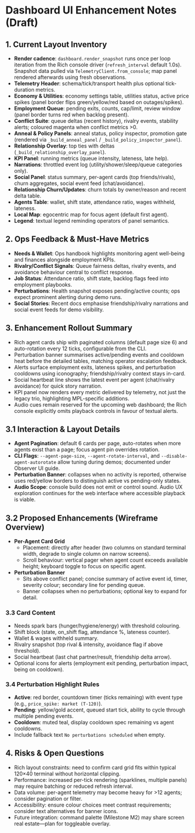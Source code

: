 # Dashboard UI Enhancement Notes (Draft)

## 1. Current Layout Inventory
- **Render cadence**: `dashboard.render_snapshot` runs once per loop iteration from the Rich console driver (`refresh_interval` default 1.0s). Snapshot data pulled via `TelemetryClient.from_console`; map panel rendered afterwards using fresh observations.
- **Telemetry Header**: schema/tick/transport health plus optional tick-duration metrics.
- **Economy & Utilities**: economy settings table, utilities status, active price spikes (panel border flips green/yellow/red based on outages/spikes).
- **Employment Queue**: pending exits, counts, cap/limit, review window (panel border turns red when backlog present).
- **Conflict Suite**: queue deltas (recent history), rivalry events, stability alerts; coloured magenta when conflict metrics >0.
- **Anneal & Policy Panels**: anneal status, policy inspector, promotion gate (rendered via `_build_anneal_panel` / `_build_policy_inspector_panel`).
- **Relationship Overlay**: top ties with deltas (`_build_relationship_overlay_panel`).
- **KPI Panel**: running metrics (queue intensity, lateness, late help).
- **Narrations**: throttled event log (utility/shower/sleep/queue categories only).
- **Social Panel**: status summary, per-agent cards (top friends/rivals), churn aggregates, social event feed (chat/avoidance).
- **Relationship Churn/Updates**: churn totals by owner/reason and recent delta table.
- **Agents Table**: wallet, shift state, attendance ratio, wages withheld, lateness.
- **Local Map**: egocentric map for focus agent (default first agent).
- **Legend**: textual legend reminding operators of panel semantics.

## 2. Ops Feedback & Must-Have Metrics
- **Needs & Wallet**: Ops handbook highlights monitoring agent well-being and finances alongside employment KPIs.
- **Rivalry/Conflict Signals**: Queue fairness deltas, rivalry events, and avoidance behaviour central to conflict response.
- **Job Status**: Attendance ratio, shift state, backlog flags feed into employment playbooks.
- **Perturbations**: Health snapshot exposes pending/active counts; ops expect prominent alerting during demo runs.
- **Social Stories**: Recent docs emphasise friendship/rivalry narrations and social event feeds for demo visibility.

## 3. Enhancement Rollout Summary

- Rich agent cards ship with paginated columns (default page size 6) and auto-rotation every 12 ticks, configurable from the CLI.
- Perturbation banner summarises active/pending events and cooldown heat before the detailed tables, matching operator escalation feedback.
- Alerts surface employment exits, lateness spikes, and perturbation cooldowns using iconography; friendship/rivalry context stays in-card.
- Social heartbeat line shows the latest event per agent (chat/rivalry avoidance) for quick story narration.
- KPI panel now renders every metric delivered by telemetry, not just the legacy trio, highlighting MPL-specific additions.
- Audio cues remain reserved for the upcoming web dashboard; the Rich console explicitly omits playback controls in favour of textual alerts.

## 3.1 Interaction & Layout Details

- **Agent Pagination**: default 6 cards per page, auto-rotates when more agents exist than a page; focus agent pin overrides rotation.
- **CLI Flags**: `--agent-page-size`, `--agent-rotate-interval`, and `--disable-agent-autorotate` allow tuning during demos; documented under Observer UI guide.
- **Perturbation Banner**: collapses when no activity is reported, otherwise uses red/yellow borders to distinguish active vs pending-only states.
- **Audio Scope**: console build does not emit or control sound. Audio UX exploration continues for the web interface where accessible playback is viable.

## 3.2 Proposed Enhancements (Wireframe Overview)
- **Per-Agent Card Grid**
  - Placement: directly after header (two columns on standard terminal width, degrade to single column on narrow screens).
  - Scroll behaviour: vertical pager when agent count exceeds available height; keyboard toggle to focus on specific agent.
- **Perturbation Banner**
  - Sits above conflict panel; concise summary of active event id, timer, severity colour; secondary line for pending queue.
  - Banner collapses when no perturbations; optional key to expand for detail.

### 3.3 Card Content
- Needs spark bars (hunger/hygiene/energy) with threshold colouring.
- Shift block (state, on_shift flag, attendance %, lateness counter).
- Wallet & wages withheld summary.
- Rivalry snapshot (top rival & intensity, avoidance flag if above threshold).
- Social heartbeat (last chat partner/result, friendship delta arrow).
- Optional icons for alerts (employment exit pending, perturbation impact, being on cooldown).

### 3.4 Perturbation Highlight Rules
- **Active**: red border, countdown timer (ticks remaining) with event type (e.g., `price_spike: market (T-120)`).
- **Pending**: yellow/gold accent, queued start tick, ability to cycle through multiple pending events.
- **Cooldown**: muted teal, display cooldown spec remaining vs agent cooldowns.
- Include fallback text `No perturbations scheduled` when empty.

## 4. Risks & Open Questions
- Rich layout constraints: need to confirm card grid fits within typical 120×40 terminal without horizontal clipping.
- Performance: increased per-tick rendering (sparklines, multiple panels) may require batching or reduced refresh interval.
- Data volume: per-agent telemetry may become heavy for >12 agents; consider pagination or filter.
- Accessibility: ensure colour choices meet contrast requirements; consider text alternatives for banner icons.
- Future integration: command palette (Milestone M2) may share screen real estate—plan for toggleable overlay.
